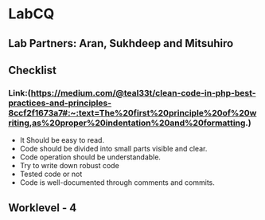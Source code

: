 # LabCQ
## Lab Partners: Aran, Sukhdeep and Mitsuhiro
## Checklist
### Link:(https://medium.com/@teal33t/clean-code-in-php-best-practices-and-principles-8ccf2f1673a7#:~:text=The%20first%20principle%20of%20writing,as%20proper%20indentation%20and%20formatting.)
- It Should be easy to read.
- Code should be divided into small parts visible and clear.
- Code operation should be understandable.
- Try to write down robust code
- Tested code or not
- Code is well-documented through comments and commits.

## Worklevel - 4
